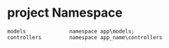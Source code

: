 # project Namespace 
```
models              namespace app\models;
controllers         namespace app_name\controllers
```

